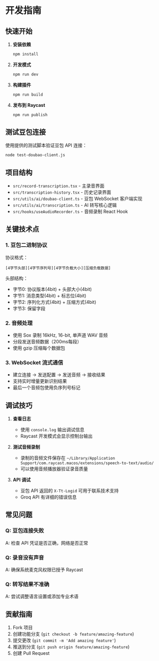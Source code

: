 # 开发指南

## 快速开始

1. **安装依赖**
   ```bash
   npm install
   ```

2. **开发模式**
   ```bash
   npm run dev
   ```

3. **构建插件**
   ```bash
   npm run build
   ```

4. **发布到 Raycast**
   ```bash
   npm run publish
   ```

## 测试豆包连接

使用提供的测试脚本验证豆包 API 连接：

```bash
node test-doubao-client.js
```

## 项目结构

- `src/record-transcription.tsx` - 主录音界面
- `src/transcription-history.tsx` - 历史记录界面
- `src/utils/ai/doubao-client.ts` - 豆包 WebSocket 客户端实现
- `src/utils/ai/transcription.ts` - AI 转写核心逻辑
- `src/hooks/useAudioRecorder.ts` - 音频录制 React Hook

## 关键技术点

### 1. 豆包二进制协议

协议格式：
```
[4字节头部][4字节序列号][4字节负载大小][压缩负载数据]
```

头部结构：
- 字节0: 协议版本(4bit) + 头部大小(4bit)
- 字节1: 消息类型(4bit) + 标志位(4bit)  
- 字节2: 序列化方式(4bit) + 压缩方式(4bit)
- 字节3: 保留字段

### 2. 音频处理

- 使用 Sox 录制 16kHz, 16-bit, 单声道 WAV 音频
- 分段发送音频数据（200ms每段）
- 使用 gzip 压缩每个数据包

### 3. WebSocket 流式通信

- 建立连接 → 发送配置 → 发送音频 → 接收结果
- 支持实时增量更新识别结果
- 最后一个音频包使用负序列号标记

## 调试技巧

1. **查看日志**
   - 使用 `console.log` 输出调试信息
   - Raycast 开发模式会显示控制台输出

2. **测试音频录制**
   - 录制的音频文件保存在 `~/Library/Application Support/com.raycast.macos/extensions/speech-to-text/audio/`
   - 可以使用音频播放器验证录音质量

3. **API 调试**
   - 豆包 API 返回的 `X-Tt-Logid` 可用于联系技术支持
   - Groq API 有详细的错误信息

## 常见问题

### Q: 豆包连接失败
A: 检查 API 凭证是否正确，网络是否正常

### Q: 录音没有声音
A: 确保系统麦克风权限已授予 Raycast

### Q: 转写结果不准确
A: 尝试调整语言设置或添加专业术语

## 贡献指南

1. Fork 项目
2. 创建功能分支 (`git checkout -b feature/amazing-feature`)
3. 提交更改 (`git commit -m 'Add amazing feature'`)
4. 推送到分支 (`git push origin feature/amazing-feature`)
5. 创建 Pull Request